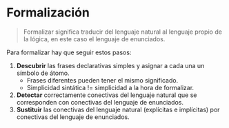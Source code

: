 # Formalización
> Formalizar significa traducir del lenguaje natural al lenguaje propio de la lógica, en este caso el lenguaje de enunciados.

Para formalizar hay que seguir estos pasos:

1) **Descubrir** las frases declarativas simples y asignar a cada una un símbolo de átomo.
	+ Frases diferentes pueden tener el mismo significado.
	+ Simplicidad sintática != simplicidad a la hora de formalizar.
2) **Detectar** correctamente conectivas del lenguaje natural que se corresponden con conectivas del lenguaje de enunciados.
3) **Sustituir** las conectivas del lenguaje natural (explícitas e implícitas) por conectivas del lenguaje de enunciados.
